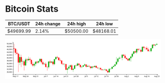# Bitcoin Stats

BTC/USDT|24h change|24h high|24h low|
|---|---|---|---|
|$49699.99|2.14%|$50500.00|$48168.01|

<img src="./chart.svg">

